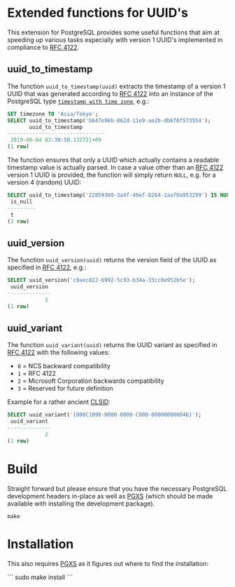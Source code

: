 
# Extended functions for UUID's

This extension for PostgreSQL provides some useful functions that aim at
speeding up various tasks especially with version 1 UUID's implemented in
compliance to [RFC 4122][1].

## uuid_to_timestamp

The function `uuid_to_timestamp(uuid)` extracts the timestamp of a version 1
UUID that was generated according to [RFC 4122][1] into an instance of the
PostgreSQL type [`timestamp with time zone`][2], e.g.:

```sql
SET timezone TO 'Asia/Tokyo';
SELECT uuid_to_timestamp('b647e96b-862d-11e9-ae2b-db6f0f573554');
       uuid_to_timestamp
-------------------------------
 2019-06-04 03:30:50.132721+09
(1 row)
```

The function ensures that only a UUID which actually contains a readable
timestamp value is actually parsed. In case a value other than an [RFC 4122][1]
version 1 UUID is provided, the function will simply return `NULL`, e.g. for
a version 4 (random) UUID:

```sql
SELECT uuid_to_timestamp('22859369-3a4f-49ef-8264-1aaf0a953299') IS NULL AS is_null;
 is_null
---------
 t
(1 row)
```

## uuid_version

The function `uuid_version(uuid)` returns the version field of the UUID as
specified in [RFC 4122][3], e.g.:

```sql
SELECT uuid_version('c9aec822-6992-5c93-b34a-33cc0e952b5e');
 uuid_version
--------------
            5
(1 row)
```

## uuid_variant

The function `uuid_variant(uuid)` returns the UUID variant as specified in
[RFC 4122][4] with the following values:

- `0` = NCS backward compatibility
- `1` = RFC 4122
- `2` = Microsoft Corporation backwards compatibility
- `3` = Reserved for future definition

Example for a rather ancient [CLSID][5]:

```sql
SELECT uuid_variant('{000C1090-0000-0000-C000-000000000046}');
 uuid_variant
--------------
            2
(1 row)
```

# Build

Straight forward but please ensure that you have the necessary PostgreSQL
development headers in-place as well as [PGXS][6] (which should be made
available with installing the development package).

```
make
```

# Installation

This also requires [PGXS][6] as it figures out where to find the installation:

´´´
sudo make install
´´´


[1]: https://tools.ietf.org/html/rfc4122
[2]: https://www.postgresql.org/docs/current/datatype-datetime.html
[3]: https://tools.ietf.org/html/rfc4122#section-4.1.3
[4]: https://tools.ietf.org/html/rfc4122#section-4.1.1
[5]: https://docs.microsoft.com/en-us/windows/desktop/com/clsid-key-hklm
[6]: https://www.postgresql.org/docs/current/extend-pgxs.html
